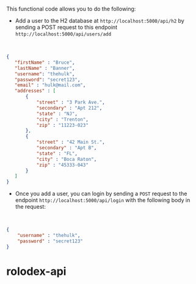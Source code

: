 This functional code allows you to do the following:

- Add a user to the H2 database at `http://localhost:5000/api/h2` by sending a POST request to this endpoint `http://localhost:5000/api/users/add`
 
 <br>
 
 ```json
 {
    "firstName" : "Bruce",
    "lastName" : "Banner",
    "username": "thehulk",
    "password": "secret123",
    "email" : "hulk@mail.com",
    "addresses" : [
        {
            "street" : "3 Park Ave.",
            "secondary" : "Apt 212",
            "state" : "NJ",
            "city" : "Trenton",
            "zip" : "11223-023"
        },
        {
            "street" : "42 Main St.",
            "secondary" : "Apt B",
            "state" : "FL",
            "city" : "Boca Raton",
            "zip" : "45333-043"
        }
    ]
}
```

- Once you add a user, you can login by sending a `POST` request to the endpoint `http://localhost:5000/api/login` with the following body in the request:

<br>

```json
{
    "username" : "thehulk",
    "password" : "secret123"
}
```
# rolodex-api
